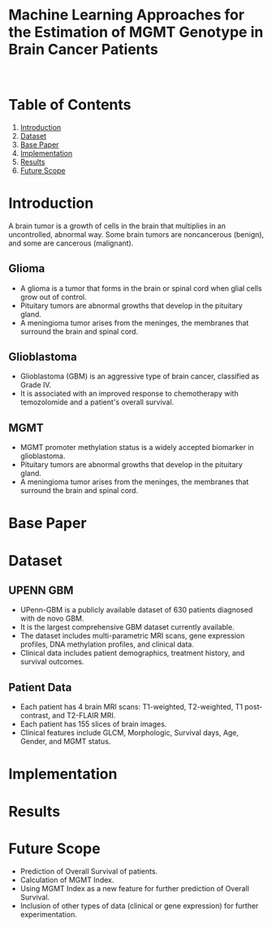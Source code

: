 # Machine Learning Approaches for the Estimation of MGMT Genotype in Brain Cancer Patients
<br>

# Table of Contents
1. [Introduction](#Introduction)
2. [Dataset](#Dataset)
3. [Base Paper](#Base-Paper)
4. [Implementation](#Implementation)
5. [Results](#Results)
6. [Future Scope](#Future-Scope)

# Introduction
A brain tumor is a growth of cells in the brain that multiplies in an uncontrolled, abnormal way. Some brain tumors are noncancerous (benign), and some are cancerous (malignant).

## Glioma 
* A glioma is a tumor that forms in the brain or spinal cord when glial cells grow out of control.
* Pituitary tumors are abnormal growths that develop in the pituitary gland.
* A meningioma tumor arises from the meninges, the membranes that surround the brain and spinal cord.

## Glioblastoma
* Glioblastoma (GBM) is an aggressive type of brain cancer, classified as Grade IV.
* It is associated with an improved response to chemotherapy with temozolomide and a patient's overall survival.

## MGMT
* MGMT promoter methylation status is a widely accepted biomarker in glioblastoma.
* Pituitary tumors are abnormal growths that develop in the pituitary gland.
* A meningioma tumor arises from the meninges, the membranes that surround the brain and spinal cord.

# Base Paper

# Dataset

## UPENN GBM
* UPenn-GBM is a publicly available dataset of 630 patients diagnosed with de novo GBM.
* It is the largest comprehensive GBM dataset currently available.
* The dataset includes multi-parametric MRI scans, gene expression profiles, DNA methylation profiles, and clinical data.
* Clinical data includes patient demographics, treatment history, and survival outcomes.

## Patient Data
* Each patient has 4 brain MRI scans: T1-weighted, T2-weighted, T1 post-contrast, and T2-FLAIR MRI.
* Each patient has 155 slices of brain images.
* Clinical features include GLCM, Morphologic, Survival days, Age, Gender, and MGMT status.

# Implementation

# Results

# Future Scope
* Prediction of Overall Survival of patients.
* Calculation of MGMT Index.
* Using MGMT Index as a new feature for further prediction of Overall Survival.
* Inclusion of other types of data (clinical or gene expression) for further experimentation.
  

